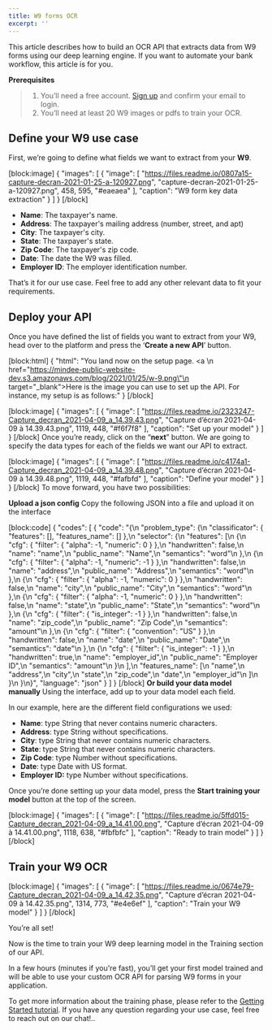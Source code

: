 ```yaml
---
title: W9 forms OCR
excerpt: ''
---
```

This article describes how to build an OCR API that extracts data from W9 forms using our deep learning engine. If you want to automate your bank workflow, this article is for you. 

**Prerequisites**
> 1. You’ll need a free account. [Sign up](https://platform.mindee.com/signup) and confirm your email to login.
> 2. You’ll need at least 20 W9 images or pdfs to train your OCR.

## Define your W9 use case
 

First, we’re going to define what fields we want to extract from your **W9**. 


[block:image]
{
  "images": [
    {
      "image": [
        "https://files.readme.io/0807a15-capture-decran-2021-01-25-a-120927.png",
        "capture-decran-2021-01-25-a-120927.png",
        458,
        595,
        "#eaeaea"
      ],
      "caption": "W9 form key data extraction"
    }
  ]
}
[/block]
  * **Name**: The taxpayer's name. 
  *  **Address**: The taxpayer's mailing address (number, street, and apt)
  *  **City**: The taxpayer's city.
  *  **State**: The taxpayer's state. 
  *  **Zip Code**: The taxpayer's zip code.
  *  **Date**: The date the W9 was filled.
  *  **Employer ID**: The employer identification number.
 

 

That’s it for our use case. Feel free to add any other relevant data to fit your requirements. 

 

 

## Deploy your API
 

Once you have defined the list of fields you want to extract from your W9, head over to the platform and press the ‘**Create a new API**’ button.

 
[block:html]
{
  "html": "You land now on the setup page. <a \n   href=\"https://mindee-public-website-dev.s3.amazonaws.com/blog/2021/01/25/w-9.png\"\n   target=\"_blank\">Here is the image</a> you can use to set up the API. For instance, my setup is as follows:"
}
[/block]

[block:image]
{
  "images": [
    {
      "image": [
        "https://files.readme.io/2323247-Capture_decran_2021-04-09_a_14.39.43.png",
        "Capture d’écran 2021-04-09 à 14.39.43.png",
        1119,
        448,
        "#f6f7f8"
      ],
      "caption": "Set up your model"
    }
  ]
}
[/block]
Once you’re ready, click on the “**next**” button. We are going to specify the data types for each of the fields we want our API to extract.


[block:image]
{
  "images": [
    {
      "image": [
        "https://files.readme.io/c4174a1-Capture_decran_2021-04-09_a_14.39.48.png",
        "Capture d’écran 2021-04-09 à 14.39.48.png",
        1119,
        448,
        "#fafbfd"
      ],
      "caption": "Define your model"
    }
  ]
}
[/block]
To move forward, you have two possibilities:

**Upload a json config**
Copy the following JSON into a file and upload it on the interface


[block:code]
{
  "codes": [
    {
      "code": "{\n  \"problem_type\": {\n    \"classificator\": { \"features\": [], \"features_name\": [] },\n    \"selector\": {\n      \"features\": [\n        {\n          \"cfg\": { \"filter\": { \"alpha\": -1, \"numeric\": 0 } },\n          \"handwritten\": false,\n          \"name\": \"name\",\n          \"public_name\": \"Name\",\n          \"semantics\": \"word\"\n        },\n        {\n          \"cfg\": { \"filter\": { \"alpha\": -1, \"numeric\": -1 } },\n          \"handwritten\": false,\n          \"name\": \"address\",\n          \"public_name\": \"Address\",\n          \"semantics\": \"word\"\n        },\n        {\n          \"cfg\": { \"filter\": { \"alpha\": -1, \"numeric\": 0 } },\n          \"handwritten\": false,\n          \"name\": \"city\",\n          \"public_name\": \"City\",\n          \"semantics\": \"word\"\n        },\n        {\n          \"cfg\": { \"filter\": { \"alpha\": -1, \"numeric\": 0 } },\n          \"handwritten\": false,\n          \"name\": \"state\",\n          \"public_name\": \"State\",\n          \"semantics\": \"word\"\n        },\n        {\n          \"cfg\": { \"filter\": { \"is_integer\": -1 } },\n          \"handwritten\": false,\n          \"name\": \"zip_code\",\n          \"public_name\": \"Zip Code\",\n          \"semantics\": \"amount\"\n        },\n        {\n          \"cfg\": { \"filter\": { \"convention\": \"US\" } },\n          \"handwritten\": false,\n          \"name\": \"date\",\n          \"public_name\": \"Date\",\n          \"semantics\": \"date\"\n        },\n        {\n          \"cfg\": { \"filter\": { \"is_integer\": -1 } },\n          \"handwritten\": true,\n          \"name\": \"employer_id\",\n          \"public_name\": \"Employer ID\",\n          \"semantics\": \"amount\"\n        }\n      ],\n      \"features_name\": [\n        \"name\",\n        \"address\",\n        \"city\",\n        \"state\",\n        \"zip_code\",\n        \"date\",\n        \"employer_id\"\n      ]\n    }\n  }\n}",
      "language": "json"
    }
  ]
}
[/block]
**Or build your data model manually**
Using the interface, add up to your data model each field.

In our example, here are the different field configurations we used:

  *   **Name**: type String that never contains numeric characters. 
  * **Address**: type String without specifications.
  * **City**: type String that never contains numeric characters. 
  * **State**: type String that never contains numeric characters. 
  * **Zip Code**: type Number without specifications.
  * **Date**: type Date with US format. 
  * **Employer ID:** type Number without specifications. 
 
 

 

Once you’re done setting up your data model, press the **Start training your model** button at the top of the screen.

 

[block:image]
{
  "images": [
    {
      "image": [
        "https://files.readme.io/5ffd015-Capture_decran_2021-04-09_a_14.41.00.png",
        "Capture d’écran 2021-04-09 à 14.41.00.png",
        1118,
        638,
        "#fbfbfc"
      ],
      "caption": "Ready to train model"
    }
  ]
}
[/block]
 
 
## Train your W9 OCR
 

 


 
[block:image]
{
  "images": [
    {
      "image": [
        "https://files.readme.io/0674e79-Capture_decran_2021-04-09_a_14.42.35.png",
        "Capture d’écran 2021-04-09 à 14.42.35.png",
        1314,
        773,
        "#e4e6ef"
      ],
      "caption": "Train your W9 model"
    }
  ]
}
[/block]
 

You’re all set! 

 

Now is the time to train your W9 deep learning model in the Training section of our API. 

 

In a few hours (minutes if you're fast), you’ll get your first model trained and will be able to use your custom OCR API for parsing W9 forms in your application.

 To get more information about the training phase, please refer to the  [Getting Started tutorial](doc:build-your-first-document-parsing-api). If you have any question regarding your use case, feel free to reach out on our chat!..
